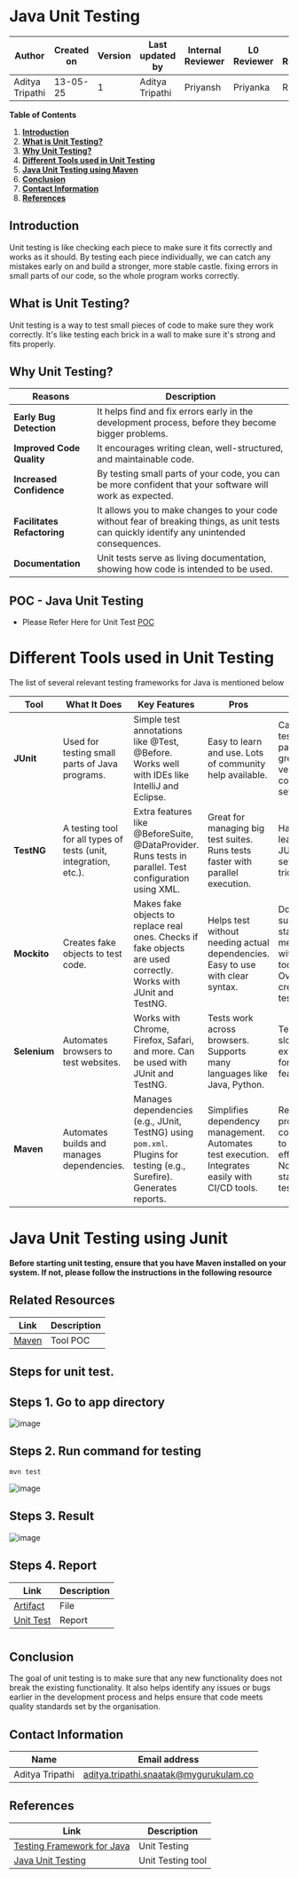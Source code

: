 
#    **Java Unit Testing**

| **Author**  | **Created on** | **Version** | **Last updated by** | **Internal Reviewer** | **L0 Reviewer** | **L1 Reviewer** | **L2 Reviewer** |
| ----------- | -------------- | ----------- | ------------------- | ------------------ | --------------- | --------------- | --------------- |
| Aditya Tripathi | 13-05-25       |       1      | Aditya Tripathi        | Priyansh    | Priyanka           | Rishabh        | Piyush        |



**Table of Contents**

1. [**Introduction**](#introduction)
2. [**What is Unit Testing?**](#what-is-unit-testing?)
3. [**Why Unit Testing?**](#why-unit-testing?)
4. [**Different Tools used in Unit Testing**](#different-tools-used-in-unit-testing)
5. [**Java Unit Testing using Maven**](#java-unit-testing-using-maven)
6. [**Conclusion**](#conclusion)
7. [**Contact Information**](#contact-information)
8. [**References**](#references)



## Introduction
Unit testing is like checking each piece to make sure it fits correctly and works as it should. By testing each piece individually, we can catch any mistakes early on and build a stronger, more stable castle. fixing errors in small parts of our code, so the whole program works correctly.

## What is Unit Testing?

Unit testing is a way to test small pieces of code to make sure they work correctly. It's like testing each brick in a wall to make sure it's strong and fits properly.

## Why Unit Testing?

| **Reasons**               | **Description**                                                                                      |
|---------------------------|------------------------------------------------------------------------------------------------------|
| **Early Bug Detection**    | It helps find and fix errors early in the development process, before they become bigger problems.    |
| **Improved Code Quality**  | It encourages writing clean, well-structured, and maintainable code.                                 |
| **Increased Confidence**   | By testing small parts of your code, you can be more confident that your software will work as expected. |
| **Facilitates Refactoring**| It allows you to make changes to your code without fear of breaking things, as unit tests can quickly identify any unintended consequences. |
| **Documentation**          | Unit tests serve as living documentation, showing how code is intended to be used.                   |


## POC - Java Unit Testing 

- Please Refer Here for Unit Test [POC](https://github.com/adityatripathi5/Snaatak/blob/main/sprint2/Application%20CI%20Design/React%20CI%20Checks%20/Code%20compilation/POC.md)


# Different Tools used in Unit Testing
The list of several relevant testing frameworks for Java is mentioned below





| Tool | What It Does | Key Features | Pros | Cons |
|---|---|---|---|---|
| **JUnit** | Used for testing small parts of Java programs. | Simple test annotations like @Test, @Before. Works well with IDEs like IntelliJ and Eclipse. | Easy to learn and use. Lots of community help available. | Can't run tests in parallel. Not great for very complex test setups. |
| **TestNG** | A testing tool for all types of tests (unit, integration, etc.). | Extra features like @BeforeSuite, @DataProvider. Runs tests in parallel. Test configuration using XML. | Great for managing big test suites. Runs tests faster with parallel execution. | Harder to learn than JUnit. XML setup can be tricky. |
| **Mockito** | Creates fake objects to test code. | Makes fake objects to replace real ones. Checks if fake objects are used correctly. Works with JUnit and TestNG. | Helps test without needing actual dependencies. Easy to use with clear syntax. | Doesn't support static methods without extra tools. Overuse can create bad test setups. |
| **Selenium** | Automates browsers to test websites. | Works with Chrome, Firefox, Safari, and more. Can be used with JUnit and TestNG. | Tests work across browsers. Supports many languages like Java, Python. | Tests can be slow. Needs extra tools for advanced features. |
| **Maven**     | Automates builds and manages dependencies. | Manages dependencies (e.g., JUnit, TestNG) using `pom.xml`. Plugins for testing (e.g., Surefire). Generates reports. | Simplifies dependency management. Automates test execution. Integrates easily with CI/CD tools. | Requires proper configuration to work effectively. Not a standalone testing tool.          |

# Java Unit Testing using Junit

**Before starting unit testing, ensure that you have Maven installed on your system. If not, please follow the instructions in the following resource**

## Related Resources
| Link         | Description         |
|--------------|------------------------|
| [Maven](https://github.com/avengers-p11/Documentation/tree/main/Application%20CI%20Design/Java%20CI%20Checks/Static%20Code%20Analysis#tool-poc-sonarqube ) |Tool POC| 

## Steps for unit test.

## Steps 1. Go to app directory

![image](https://github.com/user-attachments/assets/9c573b49-aa23-4b8f-b6bb-796a6564d1be)

## Steps 2. Run command for testing

```
mvn test
```
![image](https://github.com/user-attachments/assets/fe1ebf4c-509c-4edd-bf31-702398c2e206)

## Steps 3. Result

![image](https://github.com/user-attachments/assets/a11d9a01-6369-436c-abfe-28080f641229)

## Steps 4. Report 
| Link         | Description         |
|--------------|------------------------|
| [Artifact](https://github.com/avengers-p11/Documentation/blob/main/Application%20CI%20Design/Java%20CI%20Checks/Bugs%20Analysis/salary-0.1.0-RELEASE.jar.original)           |File |
| [Unit Test](https://github.com/avengers-p11/Documentation/blob/main/Application%20CI%20Design/Java%20CI%20Checks/Unit%20Testing%20/report)| Report |
#



## Conclusion

The goal of unit testing is to make sure that any new functionality does not break the existing functionality. It also helps identify any issues or bugs earlier in the development process and helps ensure that code meets quality standards set by the organisation.

##  Contact Information


| **Name**    | **Email address**         |
|-------------|---------------------------|
| Aditya Tripathi | aditya.tripathi.snaatak@mygurukulam.co |


## References

| **Link** | **Description** |
|------------------------------------------------------|------------------|
|[Testing Framework for Java](https://www.geeksforgeeks.org/7-best-testing-frameworks-for-java-developers/)| Unit Testing |
| [Java Unit Testing](https://www.freecodecamp.org/news/java-unit-testing/)| Unit Testing tool |
